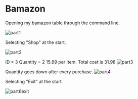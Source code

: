 # Bamazon
Opening my bamazon table through the command line. 

![part1](https://user-images.githubusercontent.com/24661857/29010044-1dccd80e-7aee-11e7-8c30-94d0d93bd93f.PNG)

Selecting "Shop" at the start.

![part2](https://user-images.githubusercontent.com/24661857/29010047-1f3a1f76-7aee-11e7-9d27-b71d6037f316.PNG)

ID = 3
Quantity = 2
15.99 per item. 
Total cost is 31.98
![part3](https://user-images.githubusercontent.com/24661857/29011048-7dd3a118-7af5-11e7-815c-5af2b3819412.PNG)


Quantity goes down after every purchase.
![part4](https://user-images.githubusercontent.com/24661857/29011049-8032422a-7af5-11e7-88a6-078ee3d78495.PNG)



Selecting "Exit" at the start.

![part6exit](https://user-images.githubusercontent.com/24661857/29010056-252e5186-7aee-11e7-835a-f1babecd0cb4.PNG)
